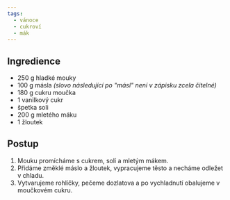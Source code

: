 ```yaml
---
tags:
  - vánoce
  - cukroví
  - mák
---
```


## Ingredience
- 250 g hladké mouky
- 100 g másla *(slovo následující po "másl" není v zápisku zcela čitelné)*
- 180 g cukru moučka
- 1 vanilkový cukr
- špetka soli
- 200 g mletého máku
- 1 žloutek

## Postup
1. Mouku promícháme s cukrem, solí a mletým mákem.
2. Přidáme změklé máslo a žloutek, vypracujeme těsto a necháme odležet v chladu.
3. Vytvarujeme rohlíčky, pečeme dozlatova a po vychladnutí obalujeme v moučkovém cukru.
